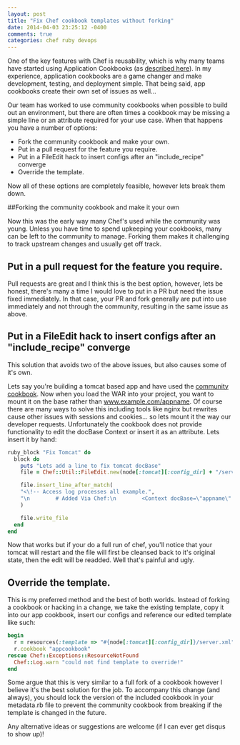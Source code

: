 ```yaml
---
layout: post
title: "Fix Chef cookbook templates without forking"
date: 2014-04-03 23:25:12 -0400
comments: true
categories: chef ruby devops
---
```


One of the key features with Chef is reusability, which is why many teams have started using Application Cookbooks (as [described here](http://alluvium.com/blog/2013/05/03/the-application-cookbook-pattern-berkshelf-and-team-chef-workflow/)).  In my experience, application cookbooks are a game changer and make development, testing, and deployment simple.  That being said, app cookbooks create their own set of issues as well...

Our team has worked to use community cookbooks when possible to build out an environment, but there are often times a cookbook may be missing a simple line or an attribute required for your use case.  When that happens you have a number of options:

 * Fork the community cookbook and make your own.
 * Put in a pull request for the feature you require.
 * Put in a FileEdit hack to insert configs after an "include_recipe" converge
 * Override the template.

Now all of these options are completely feasible, however lets break them down.  

##Forking the community cookbook and make it your own

Now this was the early way many Chef's used while the community was young.  Unless you have time to spend upkeeping your cookbooks, many can be left to the community to manage.  Forking them makes it challenging to track upstream changes and usually get off track.

## Put in a pull request for the feature you require.
Pull requests are great and I think this is the best option, however, lets be honest, there's many a time I would love to put in a PR but need the issue fixed immediately. In that case, your PR and fork generally are put into use immediately and not through the community, resulting in the same issue as above.

## Put in a FileEdit hack to insert configs after an "include_recipe" converge

This solution that avoids two of the above issues, but also causes some of it's own.

Lets say you're building a tomcat based app and have used the [community cookbook](https://github.com/opscode-cookbooks/tomcat).  Now when you load the WAR into your project, you want to mount it on the base rather than www.example.com/appname.  Of course there are many ways to solve this including tools like nginx but rewrites cause other issues with sessions and cookies... so lets mount it the way our developer requests.  Unfortunately the cookbook does not provide functionality to edit the docBase Context or insert it as an attribute.  Lets insert it by hand:  

``` ruby /recipes/default.rb
ruby_block "Fix Tomcat" do
  block do
    puts "Lets add a line to fix tomcat docBase"
    file = Chef::Util::FileEdit.new(node[:tomcat][:config_dir] + "/server.xml")

    file.insert_line_after_match(
    "<\!-- Access log processes all example.",
    "\n        # Added Via Chef:\n        <Context docBase=\"appname\" path=\"\" reloadable=\"true\"/>\n        <!-- Access log processes all example."
    )

    file.write_file
  end
end
```

Now that works but if your do a full run of chef, you'll notice that your tomcat will restart and the file will first be cleansed back to it's original state, then the edit will be readded.  Well that's painful and ugly.

## Override the template.
This is my preferred method and the best of both worlds.  Instead of forking a cookbook or hacking in a change, we take the existing template, copy it into our app cookbook, insert our configs and reference our edited template like such:

``` ruby /recipes/default.rb
begin
  r = resources(:template => "#{node[:tomcat][:config_dir]}/server.xml")
  r.cookbook "appcookbook"
rescue Chef::Exceptions::ResourceNotFound
  Chef::Log.warn "could not find template to override!"
end
```
Some argue that this is very similar to a full fork of a cookbook however I believe it's the best solution for the job.  To accompany this change (and always), you should lock the version of the included cookbook in your metadata.rb file to prevent the community cookbook from breaking if the template is changed in the future.

Any alternative ideas or suggestions are welcome (if I can ever get disqus to show up)!
